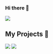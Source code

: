 ### Hi there 👋
<img src="https://badges.pufler.dev/visits/kivylius/kivylius">

## My Projects :pencil:

<img align="center" src="https://github-readme-stats.vercel.app/api/?username=kivylius&theme=github_dark&show_icons=true&count_private=true"> <img align="center" src="https://github-readme-stats.vercel.app/api/top-langs?username=kivylius&theme=github_dark&show_icons=true&count_private=false" >	

 
